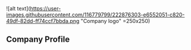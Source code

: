 ![alt text](https://user-images.githubusercontent.com/116779799/222876303-e6552051-c820-49df-82dd-ff74ccf7bbda.png "Company logo" =250x250)


## Company Profile
